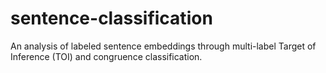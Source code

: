 # sentence-classification
An analysis of labeled sentence embeddings through multi-label Target of Inference (TOI) and congruence classification.
